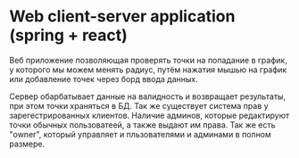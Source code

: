 # Web client-server application (spring + react)
Веб приложение позволяющая проверять точки на попадание в график, у которого мы можем менять радиус, путём нажатия мышью на график или добавление точек через борд ввода данных.

Сервер обарбатывает данные на валидность и возвращает результаты, при этом точки храняться в БД. Так же существует система прав у зарегестрированных клиентов. Наличие админов, которые редактируют точки обычных пользоватеей, а также выдают им права. Так же есть "owner", который управляет и пльзователями и админами в полном размере.
